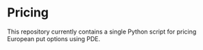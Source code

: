 # Pricing
This repository currently contains a single Python script for pricing European put options using PDE.
